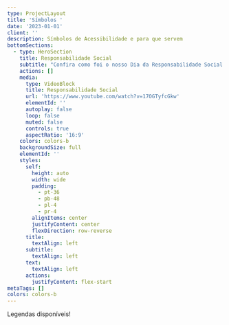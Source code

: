 ```yaml
---
type: ProjectLayout
title: 'Símbolos '
date: '2023-01-01'
client: ''
description: Símbolos de Acessibilidade e para que servem
bottomSections:
  - type: HeroSection
    title: Responsabilidade Social
    subtitle: "Confira como foi o nosso Dia da Responsabilidade Social! \U0001F31F\U0001F64CAssista ao vídeo e veja o resultado do nosso compromisso em promover mudanças positivas. Gratidão a todos que participaram e contribuíram para essa causa! \U0001F496\U0001F44F"
    actions: []
    media:
      type: VideoBlock
      title: Responsabilidade Social
      url: 'https://www.youtube.com/watch?v=17OGTyfcGkw'
      elementId: ''
      autoplay: false
      loop: false
      muted: false
      controls: true
      aspectRatio: '16:9'
    colors: colors-b
    backgroundSize: full
    elementId: ''
    styles:
      self:
        height: auto
        width: wide
        padding:
          - pt-36
          - pb-48
          - pl-4
          - pr-4
        alignItems: center
        justifyContent: center
        flexDirection: row-reverse
      title:
        textAlign: left
      subtitle:
        textAlign: left
      text:
        textAlign: left
      actions:
        justifyContent: flex-start
metaTags: []
colors: colors-b
---
```

Legendas disponíveis!
